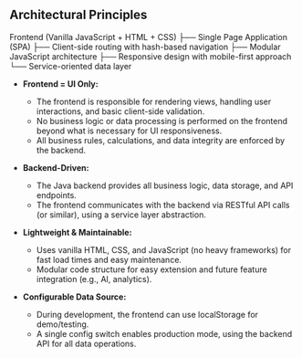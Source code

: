 ## Architectural Principles

Frontend (Vanilla JavaScript + HTML + CSS)
├── Single Page Application (SPA)
├── Client-side routing with hash-based navigation
├── Modular JavaScript architecture
├── Responsive design with mobile-first approach
└── Service-oriented data layer

- **Frontend = UI Only:**
  - The frontend is responsible for rendering views, handling user interactions, and basic client-side validation.
  - No business logic or data processing is performed on the frontend beyond what is necessary for UI responsiveness.
  - All business rules, calculations, and data integrity are enforced by the backend.

- **Backend-Driven:**
  - The Java backend provides all business logic, data storage, and API endpoints.
  - The frontend communicates with the backend via RESTful API calls (or similar), using a service layer abstraction.

- **Lightweight & Maintainable:**
  - Uses vanilla HTML, CSS, and JavaScript (no heavy frameworks) for fast load times and easy maintenance.
  - Modular code structure for easy extension and future feature integration (e.g., AI, analytics).

- **Configurable Data Source:**
  - During development, the frontend can use localStorage for demo/testing.
  - A single config switch enables production mode, using the backend API for all data operations.
